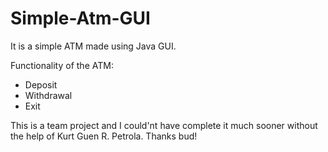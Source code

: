 # Simple-Atm-GUI

It is a simple ATM made using Java GUI.

Functionality of the ATM:
- Deposit
- Withdrawal
- Exit

This is a team project and I could'nt have complete it much sooner without the help of Kurt Guen R. Petrola. Thanks bud!
